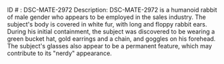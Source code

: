 ID # : DSC-MATE-2972
Description: DSC-MATE-2972 is a humanoid rabbit of male gender who appears to be employed in the sales industry. The subject's body is covered in white fur, with long and floppy rabbit ears. During his initial containment, the subject was discovered to be wearing a green bucket hat, gold earrings and a chain, and goggles on his forehead. The subject's glasses also appear to be a permanent feature, which may contribute to its "nerdy" appearance.